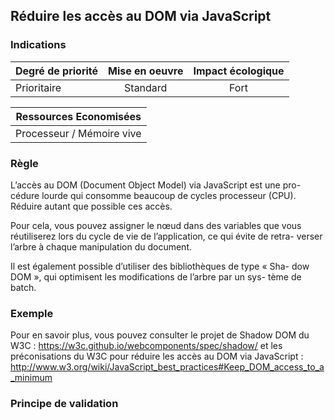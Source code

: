 ## Réduire les accès au DOM via JavaScript
### Indications
| Degré de priorité |      Mise en oeuvre       |  Impact écologique    | 
|-------------------|:-------------------------:|:---------------------:|
| Prioritaire       |  Standard                 | Fort                  | 


|Ressources Economisées                                      |
|:----------------------------------------------------------:|
|  Processeur / Mémoire vive  |

### Règle
L’accès au DOM (Document Object Model) via JavaScript est une pro- cédure lourde qui consomme beaucoup de cycles processeur (CPU). Réduire autant que possible ces accès.

Pour cela, vous pouvez assigner le nœud dans des variables que vous réutiliserez lors du cycle de vie de l’application, ce qui évite de retra- verser l’arbre à chaque manipulation du document.

Il est également possible d’utiliser des bibliothèques de type « Sha- dow DOM », qui optimisent les modifications de l’arbre par un sys- tème de batch.

### Exemple
Pour en savoir plus, vous pouvez consulter le projet de Shadow DOM du W3C :
https://w3c.github.io/webcomponents/spec/shadow/
et les préconisations du W3C pour réduire les accès au DOM via JavaScript :
http://www.w3.org/wiki/JavaScript_best_practices#Keep_DOM_access_to_a_minimum


### Principe de validation
